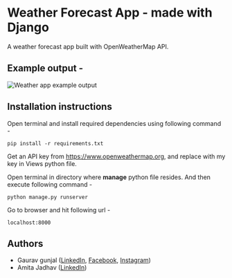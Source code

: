 # Weather Forecast App - made with Django
A weather forecast app built with OpenWeatherMap API.

## Example output - 
![Weather app example output](https://drive.google.com/open?id=10IkbegNEJwU2JFKyGoC3SylE3RH9qiC1)

## Installation instructions
Open terminal and install required dependencies using following command -

    pip install -r requirements.txt

Get an API key from https://www.openweathermap.org, and replace with my key in Views python file.

Open terminal in directory where **manage** python file resides. And then execute following command -

    python manage.py runserver
    
Go to browser and hit following url -

    localhost:8000
## Authors

 - Gaurav gunjal ([LinkedIn](https://www.linkedin.com/in/gaurav-gunjal-aa682b107/), [Facebook](https://www.facebook.com/gaurav.gunjal.16), [Instagram](https://www.instagram.com/_gaurav_art_))
 - Amita Jadhav ([LinkedIn](https://www.linkedin.com/in/amita-jadhav-618841171/))
